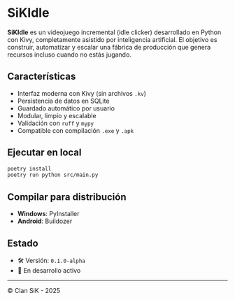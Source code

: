 # SiKIdle

**SiKIdle** es un videojuego incremental (idle clicker) desarrollado en Python con Kivy, completamente asistido por inteligencia artificial. El objetivo es construir, automatizar y escalar una fábrica de producción que genera recursos incluso cuando no estás jugando.

## Características

- Interfaz moderna con Kivy (sin archivos `.kv`)
- Persistencia de datos en SQLite
- Guardado automático por usuario
- Modular, limpio y escalable
- Validación con `ruff` y `mypy`
- Compatible con compilación `.exe` y `.apk`

## Ejecutar en local

```bash
poetry install
poetry run python src/main.py
```

## Compilar para distribución

- **Windows**: PyInstaller
- **Android**: Buildozer

## Estado

- 🛠️ Versión: `0.1.0-alpha`
- 🚧 En desarrollo activo

---

© Clan SiK - 2025
